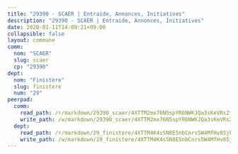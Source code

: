 ```yaml
---
title: "29390 - SCAER | Entraide, Annonces, Initiatives"
description: "29390 - SCAER | Entraide, Annonces, Initiatives"
date: 2020-01-11T14:09:21+09:00
collapsible: false
layout: commune
comm:
  nom: "SCAER"
  slug: scaer
  cp: "29390"
dept:
  nom: "Finistère"
  slug: finistere
  num: "29"
peerpad:
  comm:
    read_path: /r/markdown/29390_scaer/4XTTM2mx76N5spYR6NWKJQa3sKeVRs2ty3eGQfqCQ7u4DPv3s
    write_path: /w/markdown/29390_scaer/4XTTM2mx76N5spYR6NWKJQa3sKeVRs2ty3eGQfqCQ7u4DPv3s-K3TgUGEdjLXGtj4V8q8eG15vhrDn16S5WDv5GMfvAA2Lk2Asrmw8cvkW8pPxwkzHvVtR17wBE7wnevP2xTr3d6hLisJbjCpvnJ1VZ1yKv6sJUoJjbEdnGzfzd88Cj6xFVPNnqz6M
  dept:
    read_path: /r/markdown/29_finistere/4XTTM4K4sSN8E5nbCnrs5W4MfHv8SjkZXZkMiZwJKZCUFreuC
    write_path: /w/markdown/29_finistere/4XTTM4K4sSN8E5nbCnrs5W4MfHv8SjkZXZkMiZwJKZCUFreuC-K3TgUmttHvLKDBu5vxQ3oPzTia91UxXiaB3vEFjsHJiDiJD9aQfr6ibvcPa75Eo3oX7ob78s9tVxCKrtPM9bLAmDziVCSFjEgZbp3rqL8Ji8Q5aZhxfTcqkGX75WxHS6TQxtiQQ6
---
```


